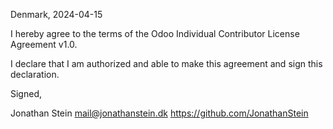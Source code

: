 Denmark, 2024-04-15

I hereby agree to the terms of the Odoo Individual Contributor License
Agreement v1.0.

I declare that I am authorized and able to make this agreement and sign this
declaration.

Signed,

Jonathan Stein mail@jonathanstein.dk https://github.com/JonathanStein
